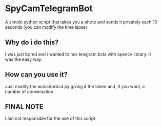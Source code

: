 # SpyCamTelegramBot
A simple python script that takes you a photo and sends it privately each 10 seconds (you can modify the time lapse)

## Why do i do this?
I was just bored and i wanted to mix telegram bots with opencv library. It was the easy way.

## How can you use it?
Just modify the autoshortcut.py giving it the token and, if you want, a number of conversation

## FINAL NOTE
I am not responsible for the use of this script
